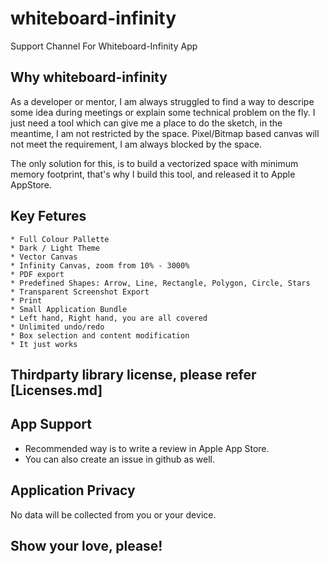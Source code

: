 # whiteboard-infinity
Support Channel For Whiteboard-Infinity App

## Why whiteboard-infinity
As a developer or mentor, I am always struggled to find a way to descripe some idea during meetings or explain some technical problem on the fly. I just need a tool which can give me a place to do the sketch, in the meantime, I am not restricted by the space. Pixel/Bitmap based canvas will not meet the requirement, I am always blocked by the space. 

The only solution for this, is to build a vectorized space with minimum memory footprint, that's why I build this tool, and released it to Apple AppStore. 


## Key Fetures
    * Full Colour Pallette
    * Dark / Light Theme
    * Vector Canvas
    * Infinity Canvas, zoom from 10% - 3000%
    * PDF export
    * Predefined Shapes: Arrow, Line, Rectangle, Polygon, Circle, Stars
    * Transparent Screenshot Export
    * Print
    * Small Application Bundle
    * Left hand, Right hand, you are all covered
    * Unlimited undo/redo
    * Box selection and content modification
    * It just works

## Thirdparty library license, please refer [Licenses.md]

## App Support

 * Recommended way is to write a review in Apple App Store.
 * You can also create an issue in github as well. 




## Application Privacy
No data will be collected from you or your device.


## Show your love, please!


